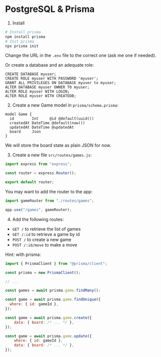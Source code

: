 # PostgreSQL & Prisma

1. Install

```bash
# Install prisma
npm install prisma
# Init prisma
npx prisma init
```

Change the URL in the `.env` file to the correct one (ask me one if needed).

Or create a database and an adequate role:

```
CREATE DATABASE myuser;
CREATE ROLE myuser WITH PASSWORD 'myuser';
GRANT ALL PRIVILEGES ON DATABASE myuser to myuser;
ALTER DATABASE myuser OWNER TO myuser;
ALTER ROLE myuser WITH LOGIN;
ALTER ROLE myuser WITH CREATEDB;
```

2. Create a new Game model in `prisma/schema.prisma`:

```prisma
model Game {
  id        Int     @id @default(uuid())
  createdAt DateTime @default(now())
  updatedAt DateTime @updatedAt
  board     Json
}
```

We will store the board state as plain JSON for now.

3. Create a new file `src/routes/games.js`:

```javascript
import express from "express";

const router = express.Router();

export default router;
```

You may want to add the router to the app:

```javascript
import gameRouter from "./routes/games";

app.use("/games", gameRouter);
```

4. Add the following routes:

- `GET /` to retrieve the list of games
- `GET /:id` to retrieve a game by id
- `POST /` to create a new game
- `POST /:id/move` to make a move

Hint: with prisma:

```javascript
import { PrismaClient } from "@prisma/client";

const prisma = new PrismaClient();

// ...

const games = await prisma.game.findMany();

const game = await prisma.game.findUnique({
  where: { id: gameId },
});

const game = await prisma.game.create({
    data: { board: /* ... */ },
});

const game = await prisma.game.update({
    where: { id: gameId },
    data: { board: /* ... */ },
});
```
